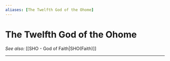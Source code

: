 ```yaml
---
aliases: [The Twelfth God of the Ohome]
---
```

# The Twelfth God of the Ohome
*See also:* [[SHO - God of Faith|SHO(Faith)]]
___
